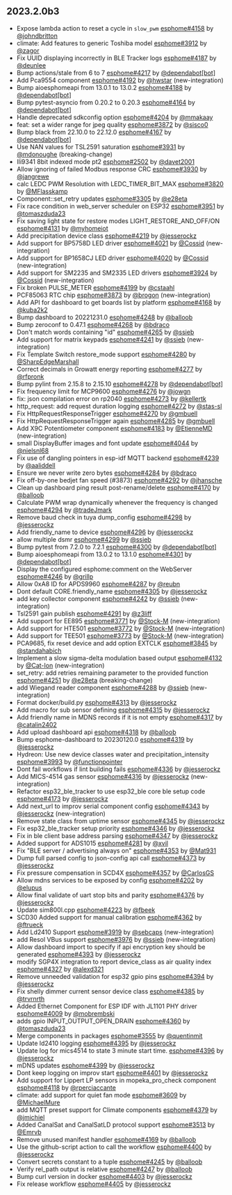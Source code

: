 ## 2023.2.0b3

- Expose lambda action to reset a cycle in `slow_pwm` [esphome#4158](https://github.com/esphome/esphome/pull/4158) by [@johndbritton](https://github.com/johndbritton)
- climate: Add features to generic Toshiba model [esphome#3912](https://github.com/esphome/esphome/pull/3912) by [@zagor](https://github.com/zagor)
- Fix UUID displaying incorrectly in BLE Tracker logs [esphome#4187](https://github.com/esphome/esphome/pull/4187) by [@deunlee](https://github.com/deunlee)
- Bump actions/stale from 6 to 7 [esphome#4217](https://github.com/esphome/esphome/pull/4217) by [@dependabot[bot]](https://github.com/apps/dependabot)
- Add Pca9554 component [esphome#4192](https://github.com/esphome/esphome/pull/4192) by [@hwstar](https://github.com/hwstar) (new-integration)
- Bump aioesphomeapi from 13.0.1 to 13.0.2 [esphome#4188](https://github.com/esphome/esphome/pull/4188) by [@dependabot[bot]](https://github.com/apps/dependabot)
- Bump pytest-asyncio from 0.20.2 to 0.20.3 [esphome#4164](https://github.com/esphome/esphome/pull/4164) by [@dependabot[bot]](https://github.com/apps/dependabot)
- Handle deprecated sdkconfig option [esphome#4204](https://github.com/esphome/esphome/pull/4204) by [@mmakaay](https://github.com/mmakaay)
- feat: set a wider range for jpeg quality [esphome#3872](https://github.com/esphome/esphome/pull/3872) by [@sisco0](https://github.com/sisco0)
- Bump black from 22.10.0 to 22.12.0 [esphome#4167](https://github.com/esphome/esphome/pull/4167) by [@dependabot[bot]](https://github.com/apps/dependabot)
- Use NAN values for TSL2591 saturation [esphome#3931](https://github.com/esphome/esphome/pull/3931) by [@mdonoughe](https://github.com/mdonoughe) (breaking-change)
- Ili9341 8bit indexed mode pt2 [esphome#2502](https://github.com/esphome/esphome/pull/2502) by [@davet2001](https://github.com/davet2001)
- Allow ignoring of failed Modbus response CRC [esphome#3930](https://github.com/esphome/esphome/pull/3930) by [@jangrewe](https://github.com/jangrewe)
- calc LEDC PWM Resolution with LEDC_TIMER_BIT_MAX [esphome#3820](https://github.com/esphome/esphome/pull/3820) by [@MFlasskamp](https://github.com/MFlasskamp)
- Component::set_retry updates [esphome#3305](https://github.com/esphome/esphome/pull/3305) by [@e28eta](https://github.com/e28eta)
- Fix race condition in web_server scheduler on ESP32 [esphome#3951](https://github.com/esphome/esphome/pull/3951) by [@tomaszduda23](https://github.com/tomaszduda23)
- Fix saving light state for restore modes LIGHT_RESTORE_AND_OFF/ON [esphome#4131](https://github.com/esphome/esphome/pull/4131) by [@myhomeiot](https://github.com/myhomeiot)
- Add precipitation device class [esphome#4219](https://github.com/esphome/esphome/pull/4219) by [@jesserockz](https://github.com/jesserockz)
- Add support for BP5758D LED driver [esphome#4021](https://github.com/esphome/esphome/pull/4021) by [@Cossid](https://github.com/Cossid) (new-integration)
- Add support for BP1658CJ LED driver [esphome#4020](https://github.com/esphome/esphome/pull/4020) by [@Cossid](https://github.com/Cossid) (new-integration)
- Add support for SM2235 and SM2335 LED drivers [esphome#3924](https://github.com/esphome/esphome/pull/3924) by [@Cossid](https://github.com/Cossid) (new-integration)
- Fix broken PULSE_METER [esphome#4199](https://github.com/esphome/esphome/pull/4199) by [@cstaahl](https://github.com/cstaahl)
- PCF85063 RTC chip [esphome#3873](https://github.com/esphome/esphome/pull/3873) by [@brogon](https://github.com/brogon) (new-integration)
- Add API for dashboard to get boards list by platform [esphome#4168](https://github.com/esphome/esphome/pull/4168) by [@kuba2k2](https://github.com/kuba2k2)
- Bump dashboard to 20221231.0 [esphome#4248](https://github.com/esphome/esphome/pull/4248) by [@balloob](https://github.com/balloob)
- Bump zeroconf to 0.47.1 [esphome#4268](https://github.com/esphome/esphome/pull/4268) by [@bdraco](https://github.com/bdraco)
- Don't match words containing "id" [esphome#4265](https://github.com/esphome/esphome/pull/4265) by [@ssieb](https://github.com/ssieb)
- Add support for matrix keypads [esphome#4241](https://github.com/esphome/esphome/pull/4241) by [@ssieb](https://github.com/ssieb) (new-integration)
- Fix Template Switch restore_mode support [esphome#4280](https://github.com/esphome/esphome/pull/4280) by [@SharpEdgeMarshall](https://github.com/SharpEdgeMarshall)
- Correct decimals in Growatt energy reporting [esphome#4277](https://github.com/esphome/esphome/pull/4277) by [@rfpronk](https://github.com/rfpronk)
- Bump pylint from 2.15.8 to 2.15.10 [esphome#4278](https://github.com/esphome/esphome/pull/4278) by [@dependabot[bot]](https://github.com/apps/dependabot)
- Fix frequency limit for MCP9600 [esphome#4276](https://github.com/esphome/esphome/pull/4276) by [@jowgn](https://github.com/jowgn)
- fix: json compilation error on rp2040 [esphome#4273](https://github.com/esphome/esphome/pull/4273) by [@kellertk](https://github.com/kellertk)
- http_request: add request duration logging [esphome#4272](https://github.com/esphome/esphome/pull/4272) by [@stas-sl](https://github.com/stas-sl)
- Fix HttpRequestResponseTrigger [esphome#4270](https://github.com/esphome/esphome/pull/4270) by [@gmbuell](https://github.com/gmbuell)
- Fix HttpRequestResponseTrigger again [esphome#4285](https://github.com/esphome/esphome/pull/4285) by [@gmbuell](https://github.com/gmbuell)
- Add X9C Potentiometer component [esphome#4183](https://github.com/esphome/esphome/pull/4183) by [@EtienneMD](https://github.com/EtienneMD) (new-integration)
- small DisplayBuffer images and font update [esphome#4044](https://github.com/esphome/esphome/pull/4044) by [@nielsnl68](https://github.com/nielsnl68)
- Fix use of dangling pointers in esp-idf MQTT backend [esphome#4239](https://github.com/esphome/esphome/pull/4239) by [@aaliddell](https://github.com/aaliddell)
- Ensure we never write zero bytes [esphome#4284](https://github.com/esphome/esphome/pull/4284) by [@bdraco](https://github.com/bdraco)
- Fix off-by-one bedjet fan speed (#3873) [esphome#4292](https://github.com/esphome/esphome/pull/4292) by [@jhansche](https://github.com/jhansche)
- Clean up dashboard ping result post-rename/delete [esphome#4170](https://github.com/esphome/esphome/pull/4170) by [@balloob](https://github.com/balloob)
- Calculate PWM wrap dynamically whenever the frequency is changed [esphome#4294](https://github.com/esphome/esphome/pull/4294) by [@tradeJmark](https://github.com/tradeJmark)
- Remove baud check in tuya dump_config [esphome#4298](https://github.com/esphome/esphome/pull/4298) by [@jesserockz](https://github.com/jesserockz)
- Add friendly_name to device [esphome#4296](https://github.com/esphome/esphome/pull/4296) by [@jesserockz](https://github.com/jesserockz)
- allow multiple dsmr [esphome#4299](https://github.com/esphome/esphome/pull/4299) by [@ssieb](https://github.com/ssieb)
- Bump pytest from 7.2.0 to 7.2.1 [esphome#4300](https://github.com/esphome/esphome/pull/4300) by [@dependabot[bot]](https://github.com/apps/dependabot)
- Bump aioesphomeapi from 13.0.2 to 13.1.0 [esphome#4301](https://github.com/esphome/esphome/pull/4301) by [@dependabot[bot]](https://github.com/apps/dependabot)
- Display the configured esphome:comment on the WebServer [esphome#4246](https://github.com/esphome/esphome/pull/4246) by [@grillp](https://github.com/grillp)
- Allow 0xA8 ID for APDS9960 [esphome#4287](https://github.com/esphome/esphome/pull/4287) by [@reubn](https://github.com/reubn)
- Dont default CORE.friendly_name [esphome#4305](https://github.com/esphome/esphome/pull/4305) by [@jesserockz](https://github.com/jesserockz)
- add key collector component [esphome#4242](https://github.com/esphome/esphome/pull/4242) by [@ssieb](https://github.com/ssieb) (new-integration)
- Tsl2591 gain publish [esphome#4291](https://github.com/esphome/esphome/pull/4291) by [@z3liff](https://github.com/z3liff)
- Add support for EE895 [esphome#3771](https://github.com/esphome/esphome/pull/3771) by [@Stock-M](https://github.com/Stock-M) (new-integration)
- Add support for HTE501 [esphome#3772](https://github.com/esphome/esphome/pull/3772) by [@Stock-M](https://github.com/Stock-M) (new-integration)
- Add support for TEE501 [esphome#3773](https://github.com/esphome/esphome/pull/3773) by [@Stock-M](https://github.com/Stock-M) (new-integration)
- PCA9685, fix reset device and add option EXTCLK [esphome#3845](https://github.com/esphome/esphome/pull/3845) by [@standahabich](https://github.com/standahabich)
- Implement a slow sigma-delta modulation based output [esphome#4132](https://github.com/esphome/esphome/pull/4132) by [@Cat-Ion](https://github.com/Cat-Ion) (new-integration)
- set_retry: add retries remaining parameter to the provided function [esphome#4251](https://github.com/esphome/esphome/pull/4251) by [@e28eta](https://github.com/e28eta) (breaking-change)
- add Wiegand reader component [esphome#4288](https://github.com/esphome/esphome/pull/4288) by [@ssieb](https://github.com/ssieb) (new-integration)
- Format docker/build.py [esphome#4313](https://github.com/esphome/esphome/pull/4313) by [@jesserockz](https://github.com/jesserockz)
- Add macro for sub sensor defining [esphome#4315](https://github.com/esphome/esphome/pull/4315) by [@jesserockz](https://github.com/jesserockz)
- Add friendly name in MDNS records if it is not empty [esphome#4317](https://github.com/esphome/esphome/pull/4317) by [@catalin2402](https://github.com/catalin2402)
- Add upload dashboard api [esphome#4318](https://github.com/esphome/esphome/pull/4318) by [@balloob](https://github.com/balloob)
- Bump esphome-dashboard to 20230120.0 [esphome#4319](https://github.com/esphome/esphome/pull/4319) by [@jesserockz](https://github.com/jesserockz)
- Hydreon: Use new device classes water and precipitation_intensity [esphome#3993](https://github.com/esphome/esphome/pull/3993) by [@functionpointer](https://github.com/functionpointer)
- Dont fail workflows if lint building fails [esphome#4336](https://github.com/esphome/esphome/pull/4336) by [@jesserockz](https://github.com/jesserockz)
- Add MICS-4514 gas sensor [esphome#4316](https://github.com/esphome/esphome/pull/4316) by [@jesserockz](https://github.com/jesserockz) (new-integration)
- Refactor esp32_ble_tracker to use esp32_ble core ble setup code [esphome#4173](https://github.com/esphome/esphome/pull/4173) by [@jesserockz](https://github.com/jesserockz)
- Add next_url to improv serial component config [esphome#4343](https://github.com/esphome/esphome/pull/4343) by [@jesserockz](https://github.com/jesserockz) (new-integration)
- Remove state class from uptime sensor [esphome#4345](https://github.com/esphome/esphome/pull/4345) by [@jesserockz](https://github.com/jesserockz)
- Fix esp32_ble_tracker setup priority [esphome#4346](https://github.com/esphome/esphome/pull/4346) by [@jesserockz](https://github.com/jesserockz)
- Fix in ble client base address parsing [esphome#4347](https://github.com/esphome/esphome/pull/4347) by [@jesserockz](https://github.com/jesserockz)
- Added support for ADS1015 [esphome#4281](https://github.com/esphome/esphome/pull/4281) by [@xvil](https://github.com/xvil)
- Fix "BLE server / advertising always on" [esphome#4353](https://github.com/esphome/esphome/pull/4353) by [@Mat931](https://github.com/Mat931)
- Dump full parsed config to json-config api call [esphome#4373](https://github.com/esphome/esphome/pull/4373) by [@jesserockz](https://github.com/jesserockz)
- Fix pressure compensation in SCD4X [esphome#4357](https://github.com/esphome/esphome/pull/4357) by [@CarlosGS](https://github.com/CarlosGS)
- Allow mdns services to be exposed by config [esphome#4202](https://github.com/esphome/esphome/pull/4202) by [@elupus](https://github.com/elupus)
- Allow final validate of uart stop bits and parity [esphome#4376](https://github.com/esphome/esphome/pull/4376) by [@jesserockz](https://github.com/jesserockz)
- Update sim800l.cpp [esphome#4223](https://github.com/esphome/esphome/pull/4223) by [@fbeek](https://github.com/fbeek)
- SCD30 Added support for manual calibration [esphome#4362](https://github.com/esphome/esphome/pull/4362) by [@ftrueck](https://github.com/ftrueck)
- Add Ld2410 Support [esphome#3919](https://github.com/esphome/esphome/pull/3919) by [@sebcaps](https://github.com/sebcaps) (new-integration)
- add Resol VBus support [esphome#3976](https://github.com/esphome/esphome/pull/3976) by [@ssieb](https://github.com/ssieb) (new-integration)
- Allow dashboard import to specify if api encryption key should be generated [esphome#4393](https://github.com/esphome/esphome/pull/4393) by [@jesserockz](https://github.com/jesserockz)
- modify SGP4X integration to report device_class as air quality index [esphome#4327](https://github.com/esphome/esphome/pull/4327) by [@alexd321](https://github.com/alexd321)
- Remove unneeded validation for esp32 gpio pins [esphome#4394](https://github.com/esphome/esphome/pull/4394) by [@jesserockz](https://github.com/jesserockz)
- Fix shelly dimmer current sensor device class [esphome#4385](https://github.com/esphome/esphome/pull/4385) by [@trvrnrth](https://github.com/trvrnrth)
- Added Ethernet Component for ESP IDF with JL1101 PHY driver [esphome#4009](https://github.com/esphome/esphome/pull/4009) by [@mobrembski](https://github.com/mobrembski)
- adds gpio INPUT_OUTPUT_OPEN_DRAIN [esphome#4360](https://github.com/esphome/esphome/pull/4360) by [@tomaszduda23](https://github.com/tomaszduda23)
- Merge components in packages [esphome#3555](https://github.com/esphome/esphome/pull/3555) by [@quentinmit](https://github.com/quentinmit)
- Update ld2410 logging [esphome#4395](https://github.com/esphome/esphome/pull/4395) by [@jesserockz](https://github.com/jesserockz)
- Update log for mics4514 to state 3 minute start time. [esphome#4396](https://github.com/esphome/esphome/pull/4396) by [@jesserockz](https://github.com/jesserockz)
- mDNS updates [esphome#4399](https://github.com/esphome/esphome/pull/4399) by [@jesserockz](https://github.com/jesserockz)
- Dont keep logging on improv start [esphome#4401](https://github.com/esphome/esphome/pull/4401) by [@jesserockz](https://github.com/jesserockz)
- Add support for Lippert LP sensors in mopeka_pro_check component [esphome#4118](https://github.com/esphome/esphome/pull/4118) by [@rperciaccante](https://github.com/rperciaccante)
- climate: add support for quiet fan mode [esphome#3609](https://github.com/esphome/esphome/pull/3609) by [@MichaelMure](https://github.com/MichaelMure)
- add MQTT preset support for Climate components [esphome#4379](https://github.com/esphome/esphome/pull/4379) by [@jmichiel](https://github.com/jmichiel)
- Added CanalSat and CanalSatLD protocol support [esphome#3513](https://github.com/esphome/esphome/pull/3513) by [@Emrvb](https://github.com/Emrvb)
- Remove unused manifest handler [esphome#4169](https://github.com/esphome/esphome/pull/4169) by [@balloob](https://github.com/balloob)
- Use the github-script action to call the workflow [esphome#4400](https://github.com/esphome/esphome/pull/4400) by [@jesserockz](https://github.com/jesserockz)
- Convert secrets constant to a tuple [esphome#4245](https://github.com/esphome/esphome/pull/4245) by [@balloob](https://github.com/balloob)
- Verify rel_path output is relative [esphome#4247](https://github.com/esphome/esphome/pull/4247) by [@balloob](https://github.com/balloob)
- Bump curl version in docker [esphome#4403](https://github.com/esphome/esphome/pull/4403) by [@jesserockz](https://github.com/jesserockz)
- Fix release workflow [esphome#4405](https://github.com/esphome/esphome/pull/4405) by [@jesserockz](https://github.com/jesserockz)

